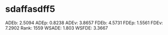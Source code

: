 # sdaffasdff5

ADEb: 2.5094
ADEp: 0.8238
ADEv: 3.8657
FDEb: 4.5731
FDEp: 1.5561
FDEv: 7.2902
Rank: 1559
WSADE: 1.803
WSFDE: 3.3667